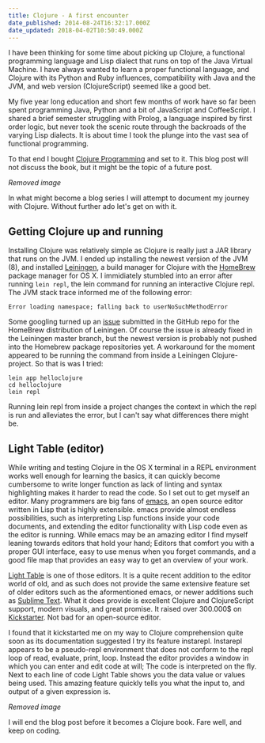 ```yaml
---
title: Clojure - A first encounter
date_published: 2014-08-24T16:32:17.000Z
date_updated: 2018-04-02T10:50:49.000Z
---
```


I have been thinking for some time about picking up Clojure, a functional programming language and Lisp dialect that runs on top of the Java Virtual Machine. I have always wanted to learn a proper functional language, and Clojure with its Python and Ruby influences, compatibility with Java and the JVM, and web version (ClojureScript) seemed like a good bet.

My five year long education and short few months of work have so far been spent programming Java, Python and a bit of JavaScript and CoffeeScript. I shared a brief semester struggling with Prolog, a language inspired by first order logic, but never took the scenic route through the backroads of the varying Lisp dialects. It is about time I took the plunge into the vast sea of functional programming.

To that end I bought [Clojure Programming](http://shop.oreilly.com/product/0636920013754.do) and set to it. This blog post will not discuss the book, but it might be the topic of a future post.

*Removed image*

In what might become a blog series I will attempt to document my journey with Clojure. Without further ado let's get on with it.

## Getting Clojure up and running

Installing Clojure was relatively simple as Clojure is really just a JAR library that runs on the JVM. I ended up installing the newest version of the JVM (8), and installed [Leiningen](http://leiningen.org/), a build manager for Clojure with the [HomeBrew](http://brew.sh/) package manager for OS X. I immidiately stumbled into an error after running `lein repl`, the lein command for running an interactive Clojure repl. The JVM stack trace informed me of the following error:

    Error loading namespace; falling back to userNoSuchMethodError
    

Some googling turned up an [issue](https://github.com/technomancy/leiningen/issues/1625) submitted in the GitHub repo for the HomeBrew distribution of Leiningen. Of course the issue is already fixed in the Leiningen master branch, but the newest version is probably not pushed into the Homebrew package repositories yet. A workaround for the moment appeared to be running the command from inside a Leiningen Clojure-project. So that is was I tried:

    lein app helloclojure
    cd helloclojure
    lein repl
    

Running lein repl from inside a project changes the context in which the repl is run and alleviates the error, but I can't say what differences there might be.

## Light Table (editor)

While writing and testing Clojure in the OS X terminal in a REPL environment works well enough for learning the basics, it can quickly become cumbersome to write longer function as lack of linting and syntax highlighting makes it harder to read the code. So I set out to get myself an editor. Many programmers are big fans of [emacs](http://www.gnu.org/software/emacs/), an open source editor written in Lisp that is highly extensible. emacs provide almost endless possibilities, such as interpreting Lisp functions inside your code documents, and extending the editor functionality with Lisp code even as the editor is running. While emacs may be an amazing editor I find myself leaning towards editors that hold your hand; Editors that comfort you with a proper GUI interface, easy to use menus when you forget commands, and a good file map that provides an easy way to get an overview of your work.

[Light Table](http://www.lighttable.com/) is one of those editors. It is a quite recent addition to the editor world of old, and as such does not provide the same extensive feature set of older editors such as the aformentioned emacs, or newer additions such as [Sublime Text](http://www.sublimetext.com/). What it does provide is excellent Clojure and ClojureScript support, modern visuals, and great promise. It raised over 300.000$ on [Kickstarter](https://www.kickstarter.com/projects/ibdknox/light-table). Not bad for an open-source editor.

I found that it kickstarted me on my way to Clojure comprehension quite soon as its documentation suggested I try its feature instarepl. Instarepl appears to be a pseudo-repl environment that does not conform to the repl loop of read, evaluate, print, loop. Instead the editor provides a window in which you can enter and edit code at will; The code is interpreted on the fly. Next to each line of code Light Table shows you the data value or values being used. This amazing feature quickly tells you what the input to, and output of a given expression is.

*Removed image*

I will end the blog post before it becomes a Clojure book. Fare well, and keep on coding.
